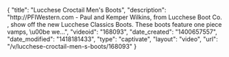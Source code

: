 {
    "title": "Lucchese Croctail Men's Boots",
    "description": "http:\/\/PFIWestern.com - Paul and Kemper Wilkins, from Lucchese Boot Co. , show off the new Lucchese Classics Boots. These boots feature one piece vamps, \u00be we...",
    "videoid": "168093",
    "date_created": "1400657557",
    "date_modified": "1418181433",
    "type": "captivate",
    "layout": "video",
    "url": "\/v\/lucchese-croctail-men-s-boots\/168093"
}